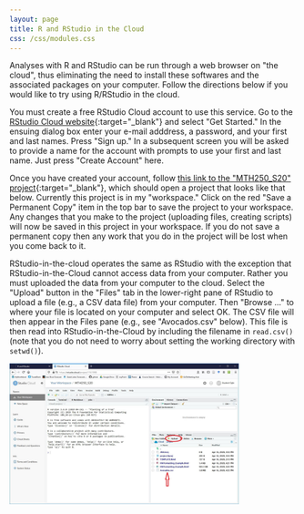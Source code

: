 ```yaml
---
layout: page
title: R and RStudio in the Cloud
css: /css/modules.css
---
```


Analyses with R and RStudio can be run through a web browser on "the cloud", thus eliminating the need to install these softwares and the associated packages on your computer. Follow the directions below if you would like to try using R/RStudio in the cloud.

You must create a free RStudio Cloud account to use this service. Go to the [RStudio Cloud website](https://rstudio.cloud/){:target="_blank"} and select "Get Started." In the ensuing dialog box enter your e-mail adddress, a password, and your first and last names. Press "Sign up." In a subsequent screen you will be asked to provide a name for the account with prompts to use your first and last name. Just press "Create Account" here.

Once you have created your account, follow [this link to the "MTH250_S20" project](https://rstudio.cloud/project/1161857){:target="_blank"}, which should open a project that looks like that below. Currently this project is in my "workspace." Click on the red "Save a Permanent Copy" item in the top bar to save the project to your workspace. Any changes that you make to the project (uploading files, creating scripts) will now be saved in this project in your workspace. If you do not save a permanent copy then any work that you do in the project will be lost when you come back to it.

RStudio-in-the-cloud operates the same as RStudio with the exception that RStudio-in-the-Cloud cannot access data from your computer. Rather you must uploaded the data from your computer to the cloud. Select the "Upload" button in the "Files" tab in the lower-right pane of RStudio to upload a file (e.g., a CSV data file) from your computer. Then "Browse ..." to where your file is located on your computer and select OK. The CSV file will then appear in the Files pane (e.g., see "Avocados.csv" below). This file is then read into RStudio-in-the-Cloud by including the filename in `read.csv()` (note that you do not need to worry about setting the working directory with `setwd()`).

<img src="../zimgs/RStudioCloud_Data.JPG" alt="RStudio Cloud Data" width="80%">
